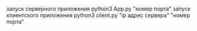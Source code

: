 запуск серверного приложения
python3 App.py "номер порта"
запуск клиентского приложения
python3 client.py "ip адрес сервера" "номер порта"